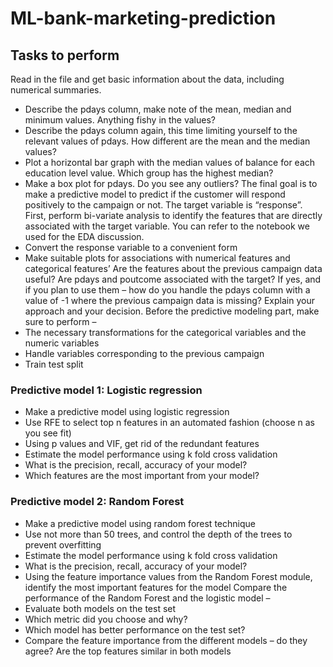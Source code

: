 # ML-bank-marketing-prediction
## Tasks to perform
Read in the file and get basic information about the data, including numerical summaries.
* Describe the pdays column, make note of the mean, median and minimum values. Anything 
  fishy in the values?
* Describe the pdays column again, this time limiting yourself to the relevant values of pdays. How 
  different are the mean and the median values?
* Plot a horizontal bar graph with the median values of balance for each education level value. 
  Which group has the highest median?
* Make a box plot for pdays. Do you see any outliers?
The final goal is to make a predictive model to predict if the customer will respond positively to the 
campaign or not. The target variable is “response”.
First, perform bi-variate analysis to identify the features that are directly associated with the target 
variable. You can refer to the notebook we used for the EDA discussion.
* Convert the response variable to a convenient form
* Make suitable plots for associations with numerical features and categorical features’
Are the features about the previous campaign data useful?
Are pdays and poutcome associated with the target? 
If yes, and if you plan to use them – how do you handle the pdays column with a value of -1 where the 
previous campaign data is missing? Explain your approach and your decision.
Before the predictive modeling part, make sure to perform –
* The necessary transformations for the categorical variables and the numeric variables
* Handle variables corresponding to the previous campaign
* Train test split
### Predictive model 1: Logistic regression
* Make a predictive model using logistic regression
* Use RFE to select top n features in an automated fashion (choose n as you see fit)
* Using p values and VIF, get rid of the redundant features
* Estimate the model performance using k fold cross validation
* What is the precision, recall, accuracy of your model?
* Which features are the most important from your model?
### Predictive model 2: Random Forest
* Make a predictive model using random forest technique
* Use not more than 50 trees, and control the depth of the trees to prevent overfitting
* Estimate the model performance using k fold cross validation
* What is the precision, recall, accuracy of your model?
* Using the feature importance values from the Random Forest module, identify the most 
  important features for the model
Compare the performance of the Random Forest and the logistic model –
* Evaluate both models on the test set
* Which metric did you choose and why?
* Which model has better performance on the test set? 
* Compare the feature importance from the different models – do they agree? Are the top 
   features similar in both models
